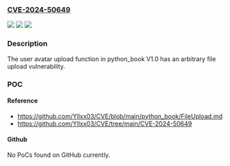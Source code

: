 ### [CVE-2024-50649](https://cve.mitre.org/cgi-bin/cvename.cgi?name=CVE-2024-50649)
![](https://img.shields.io/static/v1?label=Product&message=n%2Fa&color=blue)
![](https://img.shields.io/static/v1?label=Version&message=n%2Fa&color=blue)
![](https://img.shields.io/static/v1?label=Vulnerability&message=n%2Fa&color=brighgreen)

### Description

The user avatar upload function in python_book V1.0 has an arbitrary file upload vulnerability.

### POC

#### Reference
- https://github.com/Yllxx03/CVE/blob/main/python_book/FileUpload.md
- https://github.com/Yllxx03/CVE/tree/main/CVE-2024-50649

#### Github
No PoCs found on GitHub currently.

